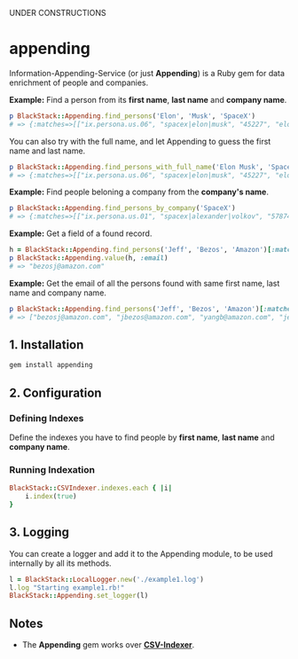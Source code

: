 UNDER CONSTRUCTIONS

# appending

Information-Appending-Service (or just **Appending**) is a Ruby gem for data enrichment of people and companies. 

**Example:** Find a person from its **first name**, **last name** and **company name**.

```ruby
p BlackStack::Appending.find_persons('Elon', 'Musk', 'SpaceX')
# => {:matches=>[["ix.persona.us.06", "spacex|elon|musk", "45227", "elon", "musk", "linkedin.com/in/elon-musk-007a911a6", ...
```

You can also try with the full name, and let Appending to guess the first name and last name.

```ruby
p BlackStack::Appending.find_persons_with_full_name('Elon Musk', 'SpaceX')
# => {:matches=>[["ix.persona.us.06", "spacex|elon|musk", "45227", "elon", "musk", "linkedin.com/in/elon-musk-007a911a6", ...
```

**Example:** Find people beloning a company from the **company's name**.

```ruby
p BlackStack::Appending.find_persons_by_company('SpaceX')
# => {:matches=>[["ix.persona.us.01", "spacex|alexander|volkov", "57874", "alexander", "volkov", "linkedin.com/i...
```

**Example:** Get a field of a found record.

```ruby
h = BlackStack::Appending.find_persons('Jeff', 'Bezos', 'Amazon')[:matches].first
p BlackStack::Appending.value(h, :email)
# => "bezosj@amazon.com"
```

**Example:** Get the email of all the persons found with same first name, last name and company name.

```ruby
p BlackStack::Appending.find_persons('Jeff', 'Bezos', 'Amazon')[:matches].map { |h| BlackStack::Appending.value(h, :email) }
# => ["bezosj@amazon.com", "jbezos@amazon.com", "yangb@amazon.com", "jeffbezos@amazon.com", "resolution@amazon.com", "jeffreybezos@amazon.com", "jeffery.bezos@amazon.com", "jeffreybe@amazon.com", "jeffery@amazon.com"]
```

## 1. Installation

```bash
gem install appending
```

## 2. Configuration

### Defining Indexes

Define the indexes you have to find people by **first name**, **last name** and **company name**.

### Running Indexation

```ruby
BlackStack::CSVIndexer.indexes.each { |i|
    i.index(true)
}
```

## 3. Logging

You can create a logger and add it to the Appending module, to be used internally by all its methods.

```ruby
l = BlackStack::LocalLogger.new('./example1.log')
l.log "Starting example1.rb!"
BlackStack::Appending.set_logger(l)
```

## Notes

- The **Appending** gem works over **[CSV-Indexer](https://github.com/leandrosardi/csv-indexer)**.

